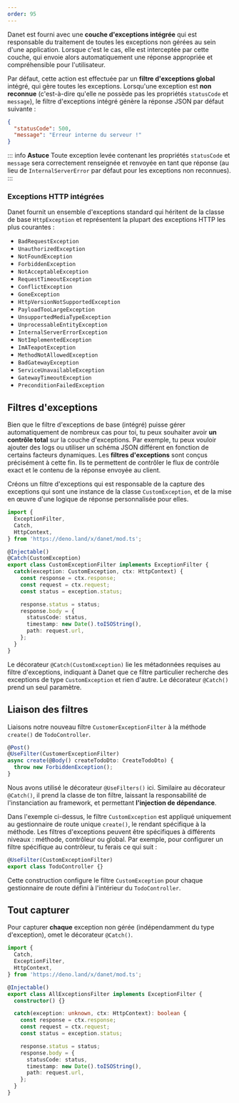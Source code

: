 ```yaml
---
order: 95
---
```


Danet est fourni avec une **couche d'exceptions intégrée** qui est responsable du traitement de toutes les exceptions non gérées au sein d'une application. Lorsque c'est le cas, elle est interceptée par cette couche, qui envoie alors automatiquement une réponse appropriée et compréhensible pour l'utilisateur.

Par défaut, cette action est effectuée par un **filtre d'exceptions global** intégré, qui gère toutes les exceptions. Lorsqu'une exception est **non reconnue** (c'est-à-dire qu'elle ne possède pas les propriétés `statusCode` et `message`), le filtre d'exceptions intégré génère la réponse JSON par défaut suivante :

```json
{
  "statusCode": 500,
  "message": "Erreur interne du serveur !"
}
```

::: info **Astuce**
Toute exception levée contenant les propriétés `statusCode` et `message` sera correctement renseignée et renvoyée en tant que réponse (au lieu de `InternalServerError` par défaut pour les exceptions non reconnues).
:::

### Exceptions HTTP intégrées

Danet fournit un ensemble d'exceptions standard qui héritent de la classe de base `HttpException` et représentent la plupart des exceptions HTTP les plus courantes :

- `BadRequestException`
- `UnauthorizedException`
- `NotFoundException`
- `ForbiddenException`
- `NotAcceptableException`
- `RequestTimeoutException`
- `ConflictException`
- `GoneException`
- `HttpVersionNotSupportedException`
- `PayloadTooLargeException`
- `UnsupportedMediaTypeException`
- `UnprocessableEntityException`
- `InternalServerErrorException`
- `NotImplementedException`
- `ImATeapotException`
- `MethodNotAllowedException`
- `BadGatewayException`
- `ServiceUnavailableException`
- `GatewayTimeoutException`
- `PreconditionFailedException`

## Filtres d'exceptions

Bien que le filtre d'exceptions de base (intégré) puisse gérer automatiquement de nombreux cas pour toi, tu peux souhaiter avoir **un contrôle total** sur la couche d'exceptions. Par exemple, tu peux vouloir ajouter des logs ou utiliser un schéma JSON différent en fonction de certains facteurs dynamiques. Les **filtres d'exceptions** sont conçus précisément à cette fin. Ils te permettent de contrôler le flux de contrôle exact et le contenu de la réponse envoyée au client.

Créons un filtre d'exceptions qui est responsable de la capture des exceptions qui sont une instance de la classe `CustomException`, et de la mise en œuvre d'une logique de réponse personnalisée pour elles.

```ts custom-exception.filter.ts
import {
  ExceptionFilter,
  Catch,
  HttpContext,
} from 'https://deno.land/x/danet/mod.ts';

@Injectable()
@Catch(CustomException)
export class CustomExceptionFilter implements ExceptionFilter {
  catch(exception: CustomException, ctx: HttpContext) {
    const response = ctx.response;
    const request = ctx.request;
    const status = exception.status;

    response.status = status;
    response.body = {
      statusCode: status,
      timestamp: new Date().toISOString(),
      path: request.url,
    };
  }
}
```

Le décorateur `@Catch(CustomException)` lie les métadonnées requises au filtre d'exceptions, indiquant à Danet que ce filtre particulier recherche des exceptions de type `CustomException` et rien d'autre. Le décorateur `@Catch()` prend un seul paramètre.

## Liaison des filtres

Liaisons notre nouveau filtre `CustomerExceptionFilter` à la méthode `create()` de `TodoController`.

```ts cats.controller.ts
@Post()
@UseFilter(CustomerExceptionFilter)
async create(@Body() createTodoDto: CreateTodoDto) {
  throw new ForbiddenException();
}
```

Nous avons utilisé le décorateur `@UseFilters()` ici. Similaire au décorateur `@Catch()`, il prend la classe de ton filtre, laissant la responsabilité de l'instanciation au framework, et permettant **l'injection de dépendance**.

Dans l'exemple ci-dessus, le filtre `CustomException` est appliqué uniquement au gestionnaire de route unique `create()`, le rendant spécifique à la méthode. Les filtres d'exceptions peuvent être spécifiques à différents niveaux : méthode, contrôleur ou global. Par exemple, pour configurer un filtre spécifique au contrôleur, tu ferais ce qui suit :

```ts cats.controller.ts
@UseFilter(CustomExceptionFilter)
export class TodoController {}
```

Cette construction configure le filtre `CustomException` pour chaque gestionnaire de route défini à l'intérieur du `TodoController`.

## Tout capturer

Pour capturer **chaque** exception non gérée (indépendamment du type d'exception), omet le décorateur `@Catch()`.
```typescript
import {
  Catch,
  ExceptionFilter,
  HttpContext,
} from 'https://deno.land/x/danet/mod.ts';

@Injectable()
export class AllExceptionsFilter implements ExceptionFilter {
  constructor() {}

  catch(exception: unknown, ctx: HttpContext): boolean {
    const response = ctx.response;
    const request = ctx.request;
    const status = exception.status;

    response.status = status;
    response.body = {
      statusCode: status,
      timestamp: new Date().toISOString(),
      path: request.url,
    };
  }
}
```
